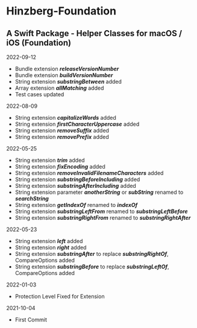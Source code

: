 # Hinzberg-Foundation
##  A Swift Package - Helper Classes for macOS / iOS (Foundation)

2022-09-12
- Bundle extension ***releaseVersionNumber***
- Bundle extension ***buildVersionNumber***
- String extension ***substringBetween*** added
- Array extension ***allMatching*** added
- Test cases updated

2022-08-09
- String extension ***capitalizeWords*** added
- String extension ***firstCharacterUppercase*** added
- String extension ***removeSuffix*** added
- String extension ***removePrefix*** added

2022-05-25
- String extension ***trim*** added
- String extension ***fixEncoding*** added
- String extension ***removeInvalidFilenameCharacters*** added
- String extension ***substringBeforeIncluding*** added
- String extension ***substringAfterIncluding*** added
- String extension parameter ***anotherString*** or ***subString*** renamed to ***searchString***
- String extension ***getIndexOf*** renamed to ***indexOf***
- String extension ***substringLeftFrom*** renamed to ***substringLeftBefore***
- String extension ***substringRightFrom*** renamed to ***substringRightAfter***

2022-05-23
- String extension ***left*** added
- String extension ***right*** added
- String extension ***substringAfter*** to replace ***substringRightOf***, CompareOptions added
- String extension ***substringBefore*** to replace ***substringLeftOf***, CompareOptions added

2022-01-03
- Protection Level Fixed for Extension

2021-10-04
- First Commit
